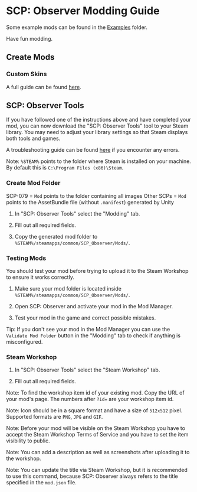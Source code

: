 # SCP: Observer Modding Guide

Some example mods can be found in the [Examples](/Examples) folder.

Have fun modding.

## Create Mods

### Custom Skins

A full guide can be found [here](/SKIN.md).

## SCP: Observer Tools

If you have followed one of the instructions above and have completed your mod, you can now download the "SCP: Observer Tools" tool to your Steam library. You may need to adjust your library settings so that Steam displays both tools and games.

A troubleshooting guide can be found [here](/TROUBLESHOOT.md) if you encounter any errors.

Note: `%STEAM%` points to the folder where Steam is installed on your machine. By default this is `C:\Program Files (x86)\Steam`.

### Create Mod Folder

SCP-079 = `Mod` points to the folder containing all images
Other SCPs = `Mod` points to the AssetBundle file (without `.manifest`) generated by Unity

1. In "SCP: Observer Tools" select the "Modding" tab.

2. Fill out all required fields.

3. Copy the generated mod folder to `%STEAM%/steamapps/common/SCP_Observer/Mods/`.

### Testing Mods

You should test your mod before trying to upload it to the Steam Workshop to ensure it works correctly.

1. Make sure your mod folder is located inside `%STEAM%/steamapps/common/SCP_Observer/Mods/`.

2. Open SCP: Observer and activate your mod in the Mod Manager.

3. Test your mod in the game and correct possible mistakes.

Tip: If you don't see your mod in the Mod Manager you can use the `Validate Mod Folder` button in the "Modding" tab to check if anything is misconfigured.

### Steam Workshop

1. In "SCP: Observer Tools" select the "Steam Workshop" tab.

2. Fill out all required fields.

Note: To find the workshop item id of your existing mod. Copy the URL of your mod's page. The numbers after `?id=` are your workshop item id.

Note: Icon should be in a square format and have a size of `512x512` pixel. Supported formats are `PNG`, `JPG` and `GIF`.

Note: Before your mod will be visible on the Steam Workshop you have to accept the Steam Workshop Terms of Service and you have to set the item visibility to public.

Note: You can add a description as well as screenshots after uploading it to the workshop.

Note: You can update the title via Steam Workshop, but it is recommended to use this command, because SCP: Observer always refers to the title specified in the `mod.json` file.
